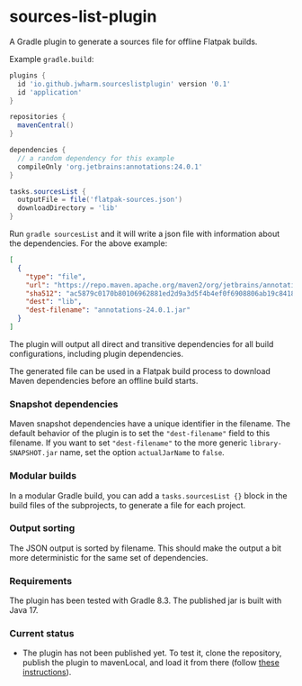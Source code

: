 # sources-list-plugin
A Gradle plugin to generate a sources file for offline Flatpak builds.

Example `gradle.build`:

```groovy
plugins {
  id 'io.github.jwharm.sourceslistplugin' version '0.1'
  id 'application'
}

repositories {
  mavenCentral()
}

dependencies {
  // a random dependency for this example
  compileOnly 'org.jetbrains:annotations:24.0.1'
}

tasks.sourcesList {
  outputFile = file('flatpak-sources.json')
  downloadDirectory = 'lib'
}
```

Run `gradle sourcesList` and it will write a json file with information 
about the dependencies. For the above example:

```json
[
  {
    "type": "file",
    "url": "https://repo.maven.apache.org/maven2/org/jetbrains/annotations/24.0.1/annotations-24.0.1.jar",
    "sha512": "ac5879c0170b80106962881ed2d9a3d5f4b4ef0f6908806ab19c8418fab3b59e2dd7b5f03eb434544119c92c559bcab52a50dcac036b01ff4436c34411f80682",
    "dest": "lib",
    "dest-filename": "annotations-24.0.1.jar"
  }
]
```

The plugin will output all direct and transitive dependencies for all 
build configurations, including plugin dependencies.

The generated file can be used in a Flatpak build process to download 
Maven dependencies before an offline build starts.

### Snapshot dependencies
Maven snapshot dependencies have a unique identifier in the filename. 
The default behavior of the plugin is to set the `"dest-filename"` field 
to this filename. If you want to set `"dest-filename"` to the more generic 
`library-SNAPSHOT.jar` name, set the option `actualJarName` to `false`.

### Modular builds
In a modular Gradle build, you can add a `tasks.sourcesList {}` block in 
the build files of the subprojects, to generate a file for each project.

### Output sorting
The JSON output is sorted by filename. This should make the output a bit 
more deterministic for the same set of dependencies.

### Requirements
The plugin has been tested with Gradle 8.3. The published jar is built 
with Java 17.

### Current status
- The plugin has not been published yet. To test it, clone the repository, 
  publish the plugin to mavenLocal, and load it from there (follow
  [these instructions](https://elmland.blog/2019/08/10/add-mavenlocal-to-gradle-plugin-resolution/)).
